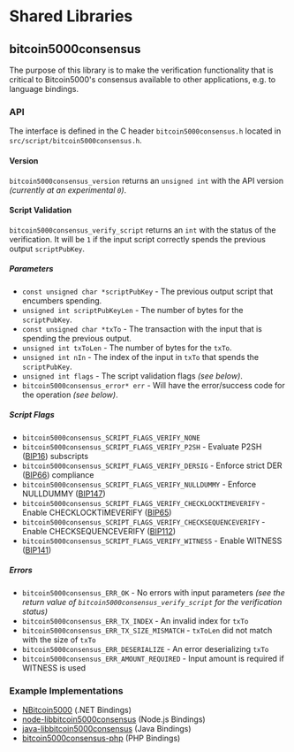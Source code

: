 Shared Libraries
================

## bitcoin5000consensus

The purpose of this library is to make the verification functionality that is critical to Bitcoin5000's consensus available to other applications, e.g. to language bindings.

### API

The interface is defined in the C header `bitcoin5000consensus.h` located in  `src/script/bitcoin5000consensus.h`.

#### Version

`bitcoin5000consensus_version` returns an `unsigned int` with the API version *(currently at an experimental `0`)*.

#### Script Validation

`bitcoin5000consensus_verify_script` returns an `int` with the status of the verification. It will be `1` if the input script correctly spends the previous output `scriptPubKey`.

##### Parameters
- `const unsigned char *scriptPubKey` - The previous output script that encumbers spending.
- `unsigned int scriptPubKeyLen` - The number of bytes for the `scriptPubKey`.
- `const unsigned char *txTo` - The transaction with the input that is spending the previous output.
- `unsigned int txToLen` - The number of bytes for the `txTo`.
- `unsigned int nIn` - The index of the input in `txTo` that spends the `scriptPubKey`.
- `unsigned int flags` - The script validation flags *(see below)*.
- `bitcoin5000consensus_error* err` - Will have the error/success code for the operation *(see below)*.

##### Script Flags
- `bitcoin5000consensus_SCRIPT_FLAGS_VERIFY_NONE`
- `bitcoin5000consensus_SCRIPT_FLAGS_VERIFY_P2SH` - Evaluate P2SH ([BIP16](https://github.com/bitcoin5000/bips/blob/master/bip-0016.mediawiki)) subscripts
- `bitcoin5000consensus_SCRIPT_FLAGS_VERIFY_DERSIG` - Enforce strict DER ([BIP66](https://github.com/bitcoin5000/bips/blob/master/bip-0066.mediawiki)) compliance
- `bitcoin5000consensus_SCRIPT_FLAGS_VERIFY_NULLDUMMY` - Enforce NULLDUMMY ([BIP147](https://github.com/bitcoin5000/bips/blob/master/bip-0147.mediawiki))
- `bitcoin5000consensus_SCRIPT_FLAGS_VERIFY_CHECKLOCKTIMEVERIFY` - Enable CHECKLOCKTIMEVERIFY ([BIP65](https://github.com/bitcoin5000/bips/blob/master/bip-0065.mediawiki))
- `bitcoin5000consensus_SCRIPT_FLAGS_VERIFY_CHECKSEQUENCEVERIFY` - Enable CHECKSEQUENCEVERIFY ([BIP112](https://github.com/bitcoin5000/bips/blob/master/bip-0112.mediawiki))
- `bitcoin5000consensus_SCRIPT_FLAGS_VERIFY_WITNESS` - Enable WITNESS ([BIP141](https://github.com/bitcoin5000/bips/blob/master/bip-0141.mediawiki))

##### Errors
- `bitcoin5000consensus_ERR_OK` - No errors with input parameters *(see the return value of `bitcoin5000consensus_verify_script` for the verification status)*
- `bitcoin5000consensus_ERR_TX_INDEX` - An invalid index for `txTo`
- `bitcoin5000consensus_ERR_TX_SIZE_MISMATCH` - `txToLen` did not match with the size of `txTo`
- `bitcoin5000consensus_ERR_DESERIALIZE` - An error deserializing `txTo`
- `bitcoin5000consensus_ERR_AMOUNT_REQUIRED` - Input amount is required if WITNESS is used

### Example Implementations
- [NBitcoin5000](https://github.com/NicolasDorier/NBitcoin5000/blob/master/NBitcoin5000/Script.cs#L814) (.NET Bindings)
- [node-libbitcoin5000consensus](https://github.com/bitpay/node-libbitcoin5000consensus) (Node.js Bindings)
- [java-libbitcoin5000consensus](https://github.com/dexX7/java-libbitcoin5000consensus) (Java Bindings)
- [bitcoin5000consensus-php](https://github.com/Bit-Wasp/bitcoin5000consensus-php) (PHP Bindings)

